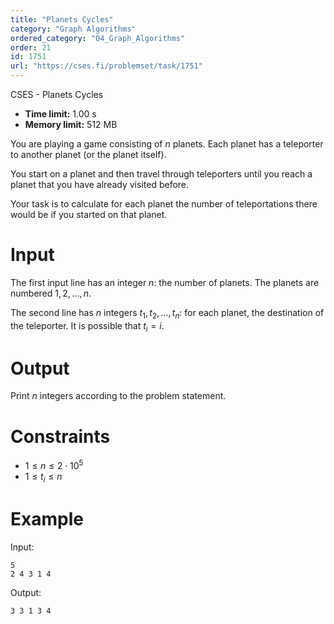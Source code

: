 ```yaml
---
title: "Planets Cycles"
category: "Graph Algorithms"
ordered_category: "04_Graph_Algorithms"
order: 21
id: 1751
url: "https://cses.fi/problemset/task/1751"
---
```


CSES - Planets Cycles

  * **Time limit:** 1.00 s
  * **Memory limit:** 512 MB

You are playing a game consisting of $n$ planets. Each planet has a teleporter
to another planet (or the planet itself).

You start on a planet and then travel through teleporters until you reach a
planet that you have already visited before.

Your task is to calculate for each planet the number of teleportations there
would be if you started on that planet.

# Input

The first input line has an integer $n$: the number of planets. The planets
are numbered $1,2,\dots,n$.

The second line has $n$ integers $t_1,t_2,\dots,t_n$: for each planet, the
destination of the teleporter. It is possible that $t_i=i$.

# Output

Print $n$ integers according to the problem statement.

# Constraints

  * $1 \le n \le 2 \cdot 10^5$
  * $1 \le t_i \le n$

# Example

Input:

    
    
    5
    2 4 3 1 4
    

Output:

    
    
    3 3 1 3 4
    

